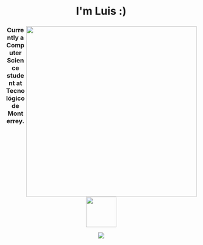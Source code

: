 <h1 align="center">I'm Luis :)</h1>


<h3 align="center"><img align="right" height="450" src="https://24.media.tumblr.com/a9741dfcd7a1db4811994482fa018c09/tumblr_mm93xfMsdv1rxq1z0o1_500.gif"> Currently a Computer Science student at Tecnológico de Monterrey. </h3>

<p align="center">
  <img height="80" src="https://media.tenor.com/lKiSQQGszwYAAAAj/creucat-creu.gif">
</p>

<p align="center">
  <a href="https://github.com/anuraghazra/github-readme-stats">
    <img src="https://github-readme-stats.vercel.app/api/top-langs/?username=bashlui&size_weight=0.5&count_weight=0.5&theme=chartreuse-dark&title_color=ffffff">
  </a>
</p>


